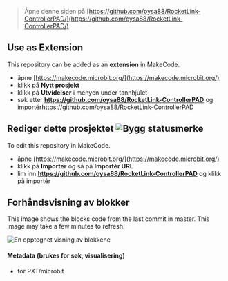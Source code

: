 
> Åpne denne siden på [https://github.com/oysa88/RocketLink-ControllerPAD/](https://github.com/oysa88/RocketLink-ControllerPAD/)

## Use as Extension

This repository can be added as an **extension** in MakeCode.

* åpne [https://makecode.microbit.org/](https://makecode.microbit.org/)
* klikk på **Nytt prosjekt**
* klikk på **Utvidelser** i menyen under tannhjulet
* søk etter **https://github.com/oysa88/RocketLink-ControllerPAD** og importérhttps://github.com/oysa88/RocketLink-ControllerPAD

## Rediger dette prosjektet ![Bygg statusmerke](https://https://github.com/oysa88/RocketLink-ControllerPAD/workflows/MakeCode/badge.svg)

To edit this repository in MakeCode.

* åpne [https://makecode.microbit.org/](https://makecode.microbit.org/)
* klikk på **Importer** og så på **Importér URL**
* lim inn **https://github.com/oysa88/RocketLink-ControllerPAD** og klikk på importér

## Forhåndsvisning av blokker

This image shows the blocks code from the last commit in master.
This image may take a few minutes to refresh.

![En opptegnet visning av blokkene](https://https://github.com/oysa88/RocketLink-ControllerPAD/raw/master/.github/makecode/blocks.png)

#### Metadata (brukes for søk, visualisering)

* for PXT/microbit
<script src="https://makecode.com/gh-pages-embed.js"></script><script>makeCodeRender("{{ site.makecode.home_url }}", "{{ site.github.owner_name }}/{{ site.github.repository_name }}");</script>
